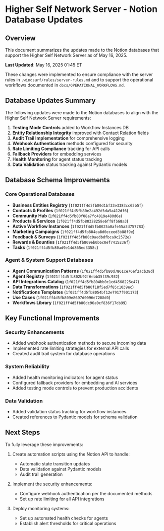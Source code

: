 # Higher Self Network Server - Notion Database Updates

## Overview
This document summarizes the updates made to the Notion databases that support the Higher Self Network Server as of May 16, 2025.

**Last Updated**: May 16, 2025 01:45 ET

These changes were implemented to ensure compliance with the server rules in `.windsurf/rules/server-rules.md` and to support the operational workflows documented in `docs/OPERATIONAL_WORKFLOWS.md`.

## Database Updates Summary

The following updates were made to the Notion databases to align with the Higher Self Network Server requirements:

1. **Testing Mode Controls** added to Workflow Instances DB
2. **Entity Relationship Integrity** improved with Contact Relation fields
3. **Audit Trail Implementation** for comprehensive logging
4. **Webhook Authentication** methods configured for security
5. **Rate Limiting Compliance** tracking for API calls
6. **Fallback Providers** for embedding services
7. **Health Monitoring** for agent status tracking
8. **Data Validation** status tracking against Pydantic models

## Database Schema Improvements

### Core Operational Databases
- **Business Entities Registry** (`1f021ff4d5fb80d1bf33e3383cc65b5f`)
- **Contacts & Profiles** (`1f021ff4d5fb80e2a492d5da5a412df6`)
- **Community Hub** (`1f021ff4d5fb80f08a7fc4819e480d6e`)
- **Products & Services** (`1f021ff4d5fb80328258e6ff8fb68a3`)
- **Active Workflow Instances** (`1f021ff4d5fb8025a0afe55a3d757783`)
- **Marketing Campaigns** (`1f021ff4d5fb804ea8d0eceed3b88f9e`)
- **Feedback & Surveys** (`1f021ff4d5fb80c0aedbdfbca9c2572e`)
- **Rewards & Bounties** (`1f021ff4d5fb809eb0b6c0ef7415236f`)
- **Tasks** (`1f021ff4d5fb80ad9e14d865ed3358c`)

### Agent & System Support Databases
- **Agent Communication Patterns** (`1f021ff4d5fb80d7861ce76ef2acb38d`)
- **Agent Registry** (`1f021ff4d5fb802b92f6ebb35f39c932`)
- **API Integrations Catalog** (`1f021ff4d5fb804bb0c1cd4568225c47`)
- **Data Transformations** (`1f021ff4d5fb80f18f5ed7f85c1039ec`)
- **Notifications Templates** (`1f021ff4d5fb8054bf12e7917f901173`)
- **Use Cases** (`1f021ff4d5fb809e8697d0096e7208d0`)
- **Workflows Library** (`1f021ff4d5fb80dc96a0cf836f17db99`)

## Key Functional Improvements

### Security Enhancements
- Added webhook authentication methods to secure incoming data
- Implemented rate limiting strategies for external API calls
- Created audit trail system for database operations

### System Reliability
- Added health monitoring indicators for agent status
- Configured fallback providers for embedding and AI services
- Added testing mode controls to prevent production accidents

### Data Validation
- Added validation status tracking for workflow instances
- Created references to Pydantic models for schema validation

## Next Steps

To fully leverage these improvements:

1. Create automation scripts using the Notion API to handle:
   - Automatic state transition updates
   - Data validation against Pydantic models
   - Audit trail generation

2. Implement the security enhancements:
   - Configure webhook authentication per the documented methods
   - Set up rate limiting for all API integrations

3. Deploy monitoring systems:
   - Set up automated health checks for agents
   - Establish alert thresholds for critical operations
